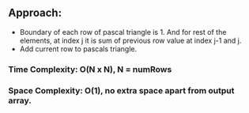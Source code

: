 ## Approach:
* Boundary of each row of pascal triangle is 1. And for rest of the elements, at index j it is sum of previous row value at index j-1 and j.
* Add current row to pascals triangle.
​
### Time Complexity: O(N x N), N = numRows
### Space Complexity: O(1), no extra space apart from output array.